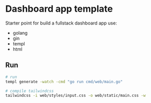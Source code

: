 # Dashboard app template
Starter point for build a fullstack dashboard app use:

- golang
- gin
- templ
- html

## Run
```sh
# run
templ generate -watch -cmd "go run cmd/web/main.go"

# compile tailwindcss
tailwindcss -i web/styles/input.css -o web/static/main.css -w
```
